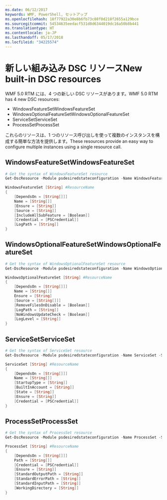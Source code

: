 ```yaml
---
ms.date: 06/12/2017
keywords: WMF, PowerShell, セットアップ
ms.openlocfilehash: 18f77922a30e8b6fb73c08f0d218f2655a129bce
ms.sourcegitcommit: 54534635eedacf531d8d6344019dc16a50b8b441
ms.translationtype: HT
ms.contentlocale: ja-JP
ms.lasthandoff: 05/17/2018
ms.locfileid: "34225574"
---
```

# <a name="new-built-in-dsc-resources"></a><span data-ttu-id="10932-102">新しい組み込み DSC リソース</span><span class="sxs-lookup"><span data-stu-id="10932-102">New built-in DSC resources</span></span>

<span data-ttu-id="10932-103">WMF 5.0 RTM には、4 つの新しい DSC リソースがあります。</span><span class="sxs-lookup"><span data-stu-id="10932-103">WMF 5.0 RTM has 4 new DSC resources:</span></span>
* <span data-ttu-id="10932-104">WindowsFeatureSet</span><span class="sxs-lookup"><span data-stu-id="10932-104">WindowsFeatureSet</span></span>
* <span data-ttu-id="10932-105">WindowsOptionalFeatureSet</span><span class="sxs-lookup"><span data-stu-id="10932-105">WindowsOptionalFeatureSet</span></span>
* <span data-ttu-id="10932-106">ServiceSet</span><span class="sxs-lookup"><span data-stu-id="10932-106">ServiceSet</span></span>
* <span data-ttu-id="10932-107">ProcessSet</span><span class="sxs-lookup"><span data-stu-id="10932-107">ProcessSet</span></span>

<span data-ttu-id="10932-108">これらのリソースは、1 つのリソース呼び出しを使って複数のインスタンスを構成する簡単な方法を提供します。</span><span class="sxs-lookup"><span data-stu-id="10932-108">These resources provide an easy way to configure multiple instances using a single resource call.</span></span>

## <a name="windowsfeatureset"></a><span data-ttu-id="10932-109">WindowsFeatureSet</span><span class="sxs-lookup"><span data-stu-id="10932-109">WindowsFeatureSet</span></span>

```powershell
# Get the syntax of WindowsFeatureSet resource
Get-DscResource -Module psdesiredstateconfiguration -Name WindowsFeatureSet -Syntax

WindowsFeatureSet [String] #ResourceName
{
    [DependsOn = [String[]]]
    Name = [String[]]
    [Ensure = [String]]
    [Source = [String]]
    [IncludeAllSubFeature = [Boolean]]
    [Credential = [PSCredential]]
    [LogPath = [String]]
}
```

## <a name="windowsoptionalfeatureset"></a><span data-ttu-id="10932-110">WindowsOptionalFeatureSet</span><span class="sxs-lookup"><span data-stu-id="10932-110">WindowsOptionalFeatureSet</span></span>

```powershell
# Get the syntax of WindowsOptionalFeatureSet resource
Get-DscResource -Module psdesiredstateconfiguration -Name WindowsOptionalFeatureSet -Syntax

WindowsOptionalFeatureSet [String] #ResourceName
{
    [DependsOn = [String[]]]
    Name = [String[]]
    Ensure = [String]
    [Source = [String[]]]
    [RemoveFilesOnDisable = [Boolean]]
    [LogPath = [String]]
    [NoWindowsUpdateCheck = [Boolean]]
    [LogLevel = [String]]
}
```

## <a name="serviceset"></a><span data-ttu-id="10932-111">ServiceSet</span><span class="sxs-lookup"><span data-stu-id="10932-111">ServiceSet</span></span>

```powershell
# Get the syntax of ServiceSet resource
Get-DscResource -Module psdesiredstateconfiguration -Name ServiceSet -Syntax

ServiceSet [String] #ResourceName
{
    [DependsOn = [String[]]]
    Name = [String[]]
    [StartupType = [String]]
    [BuiltInAccount = [String]]
    [State = [String]]
    [Ensure = [String]]
    [Credential = [PSCredential]]
}
```

## <a name="processset"></a><span data-ttu-id="10932-112">ProcessSet</span><span class="sxs-lookup"><span data-stu-id="10932-112">ProcessSet</span></span>

```powershell
# Get the syntax of ProcessSet resource
Get-DscResource -Module psdesiredstateconfiguration -Name ProcessSet -Syntax

ProcessSet [String] #ResourceName
{
    [DependsOn = [String[]]]
    Path = [String[]]
    [Credential = [PSCredential]]
    [Ensure = [String]]
    [StandardOutputPath = [String]]
    [StandardErrorPath = [String]]
    [StandardInputPath = [String]]
    [WorkingDirectory = [String]]
}
```
